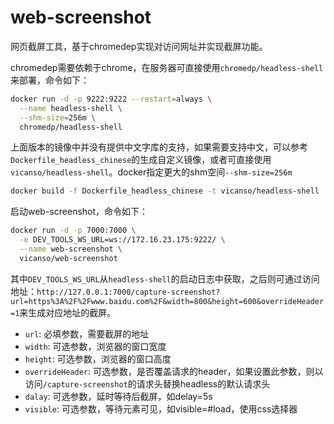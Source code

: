 # web-screenshot

网页截屏工具，基于chromedep实现对访问网址并实现截屏功能。

chromedep需要依赖于chrome，在服务器可直接使用`chromedp/headless-shell`来部署，命令如下：

```bash
docker run -d -p 9222:9222 --restart=always \
  --name headless-shell \
  --shm-size=256m \
  chromedp/headless-shell
```

上面版本的镜像中并没有提供中文字库的支持，如果需要支持中文，可以参考`Dockerfile_headless_chinese`的生成自定义镜像，或者可直接使用`vicanso/headless-shell`。docker指定更大的shm空间`--shm-size=256m`

```bash
docker build -f Dockerfile_headless_chinese -t vicanso/headless-shell .
```


启动web-screenshot，命令如下：

```bash
docker run -d -p 7000:7000 \
  -e DEV_TOOLS_WS_URL=ws://172.16.23.175:9222/ \
  --name web-screenshot \
  vicanso/web-screenshot
```

其中`DEV_TOOLS_WS_URL`从`headless-shell`的启动日志中获取，之后则可通过访问地址：`http://127.0.0.1:7000/capture-screenshot?url=https%3A%2F%2Fwww.baidu.com%2F&width=800&height=600&overrideHeader=1`来生成对应地址的截屏。

- `url`: 必填参数，需要截屏的地址
- `width`: 可选参数，浏览器的窗口宽度
- `height`: 可选参数，浏览器的窗口高度
- `overrideHeader`: 可选参数，是否覆盖请求的header，如果设置此参数，则以访问`/capture-screenshot`的请求头替换headless的默认请求头
- `dalay`: 可选参数，延时等待后截屏，如delay=5s
- `visible`: 可选参数，等待元素可见，如visible=#load，使用css选择器

